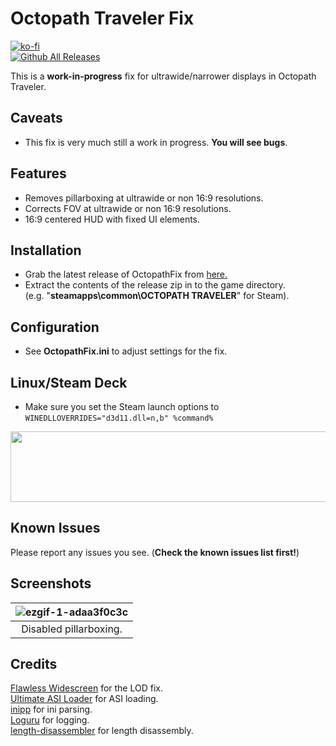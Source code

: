 # Octopath Traveler Fix
[![ko-fi](https://ko-fi.com/img/githubbutton_sm.svg)](https://ko-fi.com/W7W01UAI9)</br>
[![Github All Releases](https://img.shields.io/github/downloads/Lyall/OctopathFix/total.svg)](https://github.com/Lyall/OctopathFix/releases)

This is a **work-in-progress** fix for ultrawide/narrower displays in Octopath Traveler.

## Caveats
- This fix is very much still a work in progress. **You will see bugs**.

## Features
- Removes pillarboxing at ultrawide or non 16:9 resolutions.
- Corrects FOV at ultrawide or non 16:9 resolutions.
- 16:9 centered HUD with fixed UI elements.

## Installation
- Grab the latest release of OctopathFix from [here.](https://github.com/Lyall/OctopathFix/releases)
- Extract the contents of the release zip in to the game directory.<br />(e.g. "**steamapps\common\OCTOPATH TRAVELER**" for Steam).

## Configuration
- See **OctopathFix.ini** to adjust settings for the fix.

## Linux/Steam Deck
- Make sure you set the Steam launch options to `WINEDLLOVERRIDES="d3d11.dll=n,b" %command%`
<img src="https://user-images.githubusercontent.com/695941/226513105-e2aedf8f-d596-4ffb-a121-ac020d9e867f.jpg" width="646" height="113" />

## Known Issues
Please report any issues you see. (**Check the known issues list first!**)

## Screenshots

| ![ezgif-1-adaa3f0c3c](https://user-images.githubusercontent.com/695941/226225010-073a0360-98bb-4e88-bfef-bcdf3f74abae.gif) |
|:--:|
| Disabled pillarboxing. |

## Credits
[Flawless Widescreen](https://www.flawlesswidescreen.org/) for the LOD fix.<br />
[Ultimate ASI Loader](https://github.com/ThirteenAG/Ultimate-ASI-Loader) for ASI loading. <br />
[inipp](https://github.com/mcmtroffaes/inipp) for ini parsing. <br />
[Loguru](https://github.com/emilk/loguru) for logging. <br />
[length-disassembler](https://github.com/Nomade040/length-disassembler) for length disassembly.
